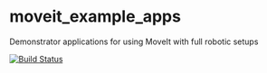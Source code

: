 # moveit_example_apps
Demonstrator applications for using MoveIt with full robotic setups

[![Build Status](https://travis-ci.org/ros-planning/moveit_example_apps.svg?branch=master)](https://travis-ci.org/ros-planning/moveit_example_apps)
